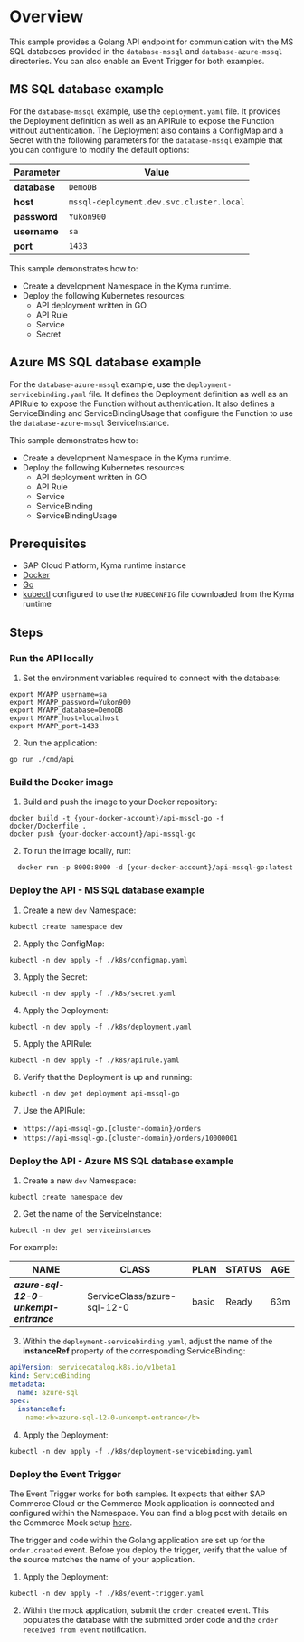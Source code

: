 # Overview

This sample provides a Golang API endpoint for communication with the MS SQL databases provided in the `database-mssql` and `database-azure-mssql` directories. You can also enable an Event Trigger for both examples.

## MS SQL database example

For the `database-mssql` example, use the `deployment.yaml` file. It provides the Deployment definition as well as an APIRule to expose the Function without authentication. The Deployment also contains a ConfigMap and a Secret with the following parameters for the `database-mssql` example that you can configure to modify the default options:

| Parameter     | Value                                  |
| -------- | -------------------------------------- |
| **database** | `DemoDB`                                 |
| **host**     | `mssql-deployment.dev.svc.cluster.local` |
| **password** | `Yukon900`                               |
| **username** | `sa`                                     |
| **port**     | `1433`                                   |

This sample demonstrates how to:

- Create a development Namespace in the Kyma runtime.
- Deploy the following Kubernetes resources:
  - API deployment written in GO
  - API Rule
  - Service
  - Secret

## Azure MS SQL database example

For the `database-azure-mssql` example, use the `deployment-servicebinding.yaml` file. It defines the Deployment definition as well as an APIRule to expose the Function without authentication. It also defines a ServiceBinding and ServiceBindingUsage that configure the Function to use the `database-azure-mssql` ServiceInstance.

This sample demonstrates how to:

- Create a development Namespace in the Kyma runtime.
- Deploy the following Kubernetes resources:
  - API deployment written in GO
  - API Rule
  - Service
  - ServiceBinding
  - ServiceBindingUsage


## Prerequisites

- SAP Cloud Platform, Kyma runtime instance
- [Docker](https://www.docker.com/)
- [Go](https://golang.org/doc/install)
- [kubectl](https://kubernetes.io/docs/tasks/tools/install-kubectl/) configured to use the `KUBECONFIG` file downloaded from the Kyma runtime

## Steps

### Run the API locally

1. Set the environment variables required to connect with the database:

```shell script
export MYAPP_username=sa
export MYAPP_password=Yukon900
export MYAPP_database=DemoDB
export MYAPP_host=localhost
export MYAPP_port=1433
```

2. Run the application:

```shell script
go run ./cmd/api
```

### Build the Docker image

1. Build and push the image to your Docker repository:

```shell script
docker build -t {your-docker-account}/api-mssql-go -f docker/Dockerfile .
docker push {your-docker-account}/api-mssql-go
```

2. To run the image locally, run:

```shell script
  docker run -p 8000:8000 -d {your-docker-account}/api-mssql-go:latest
```

### Deploy the API - MS SQL database example

1. Create a new `dev` Namespace:

```shell script
kubectl create namespace dev
```

2. Apply the ConfigMap:

```shell script
kubectl -n dev apply -f ./k8s/configmap.yaml
```

3. Apply the Secret:

```shell script
kubectl -n dev apply -f ./k8s/secret.yaml
```

4. Apply the Deployment:

```shell script
kubectl -n dev apply -f ./k8s/deployment.yaml
```

5. Apply the APIRule:

```shell script
kubectl -n dev apply -f ./k8s/apirule.yaml
```

6. Verify that the Deployment is up and running:

```shell script
kubectl -n dev get deployment api-mssql-go
```

7. Use the APIRule:
  - `https://api-mssql-go.{cluster-domain}/orders`
  - `https://api-mssql-go.{cluster-domain}/orders/10000001`


### Deploy the API - Azure MS SQL database example

1. Create a new `dev` Namespace:

```shell script
kubectl create namespace dev
```

2. Get the name of the ServiceInstance:

```shell script
kubectl -n dev get serviceinstances
```

For example:

| NAME                                  | CLASS                       | PLAN  | STATUS | AGE |
| ------------------------------------- | --------------------------- | ----- | ------ | --- |
| ***azure-sql-12-0-unkempt-entrance*** | ServiceClass/azure-sql-12-0 | basic | Ready  | 63m |


3. Within the `deployment-servicebinding.yaml`, adjust the name of the **instanceRef** property of the corresponding ServiceBinding:  

```yaml
apiVersion: servicecatalog.k8s.io/v1beta1
kind: ServiceBinding
metadata:
  name: azure-sql
spec:
  instanceRef:
    name:<b>azure-sql-12-0-unkempt-entrance</b>
```

4. Apply the Deployment:

```shell script
kubectl -n dev apply -f ./k8s/deployment-servicebinding.yaml
```

### Deploy the Event Trigger

The Event Trigger works for both samples. It expects that either SAP Commerce Cloud or the Commerce Mock application is connected and configured within the Namespace. You can find a blog post with details on the Commerce Mock setup [here](https://blogs.sap.com/2020/06/17/sap-cloud-platform-extension-factory-kyma-runtime-commerce-mock-events-and-apis/).

The trigger and code within the Golang application are set up for the `order.created` event. Before you deploy the trigger, verify that the value of the source matches the name of your application.  

1. Apply the Deployment:

```shell script
kubectl -n dev apply -f ./k8s/event-trigger.yaml
```
2. Within the mock application, submit the `order.created` event. This populates the database with the submitted order code and the `order received from event` notification.
